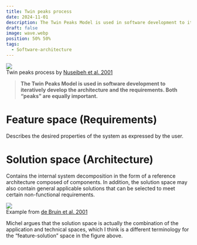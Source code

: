 ```yaml
---
title: Twin peaks process
date: 2024-11-01
description: The Twin Peaks Model is used in software development to iteratively develop the architecture and the requirements. Both “peaks” are equally important.
draft: false
image: wave.webp
position: 50% 50%
tags:
  - Software-architecture
---
```


<div class="caption-img-container">
  <div class="caption-img">
    <img src=/static/images/twin_peaks.png />
    <figcaption>Twin peaks process by <a href="https://ieeexplore.ieee.org/document/910904/?arnumber=910904">Nuseibeh et al. 2001</a></figcaption>
  </div>
</div>

> **The Twin Peaks Model is used in software development to iteratively develop the architecture and the requirements. Both “peaks” are equally important.**

# Feature space (Requirements)

Describes the desired properties of the system as expressed by the user. 

# Solution space (Architecture)

Contains the internal system decomposition in the form of a reference architecture composed of components. In addition, the solution space may also contain general applicable solutions that can be selected to meet certain non-functional requirements.

<div class="caption-img">
  <img src=/static/images/twin_peaks_map.png />
  <figcaption>Example from <a href="https://link.springer.com/content/pdf/10.1007/3-540-44800-4_12">de Bruin et al. 2001</a></figcaption>
</div>

Michel argues that the solution space is actually the combination of the application and technical spaces, which I think is a different terminology for the “feature-solution” space in the figure above.
